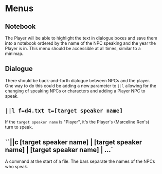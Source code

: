 # Menus
## Notebook
The Player will be able to highlight the text in dialogue boxes and save them into a notebook ordered by the name of the NPC speaking and the year the Player is in. This menu should be accessible at all times, similar to a minimap.

## Dialogue
There should be back-and-forth dialogue between NPCs and the player. One way to do this could be adding a new parameter to `||l` allowing for the changing of speaking NPCs or characters and adding a Player NPC to speak.
## `||l f=d4.txt t=[target speaker name]`
If the `target speaker name` is "Player", it's the Player's (Marceline Ren's) turn to speak.

## ``||c [target speaker name] | [target speaker name] | [target speaker name] | ...` 
A command at the start of a file. The bars separate the names of the NPCs who speak.